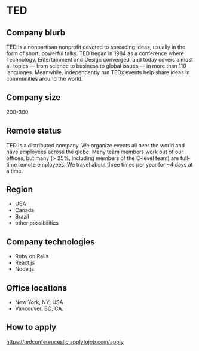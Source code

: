 # TED

## Company blurb

TED is a nonpartisan nonprofit devoted to spreading ideas, usually in the form of short, powerful talks. TED began in 1984 as a conference where Technology, Entertainment and Design converged, and today covers almost all topics — from science to business to global issues — in more than 110 languages. Meanwhile, independently run TEDx events help share ideas in communities around the world.

## Company size

200-300

## Remote status

TED is a distributed company. We organize events all over the world and have employees across the globe. Many team members work out of our offices, but many (> 25%, including members of the C-level team) are full-time remote employees. We travel about three times per year for ~4 days at a time.

## Region

* USA
* Canada
* Brazil
* other possibilities

## Company technologies

* Ruby on Rails
* React.js
* Node.js

## Office locations

* New York, NY, USA
* Vancouver, BC, CA.

## How to apply

https://tedconferencesllc.applytojob.com/apply
